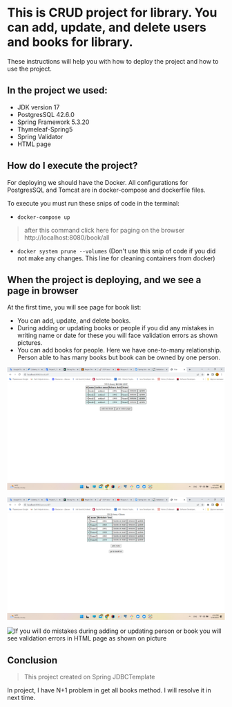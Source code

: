 # This is CRUD project for library. You can add, update, and delete users and books for library.     
These instructions will help you with how to deploy the project and how to use the project.

## In the project we used:
- JDK version 17
- PostgresSQL 42.6.0
- Spring Framework 5.3.20
- Thymeleaf-Spring5
- Spring Validator
- HTML page

## How do I execute the project?
For deploying we should have the Docker.
All configurations for PostgresSQL and Tomcat are in docker-compose and dockerfile files.

To execute you must run these snips of code in the terminal:
- `docker-compose up`
> after this command click here for paging on the browser http://localhost:8080/book/all
- `docker system prune --volumes` (Don't use this snip of code if you did not make any changes. This line for cleaning
  containers from docker)

## When the project is deploying, and we see a page in browser
At the first time, you will see page for book list:
- You can add, update, and delete books.
- During adding or updating books or people if you did any mistakes in writing name or date for these
  you will face validation errors as shown pictures.
- You can add books for people. Here we have one-to-many relationship. Person able to has many books
  but book can be owned by one person. 

![Start page](src/main/resources/img/img.png)

![When you click the go to visitor page you will go to page of people](src/main/resources/img/img_1.png)

![If you will do mistakes during adding or updating person or book you will see validation errors 
in HTML page as shown on picture](src/main/resources/img/img_2.png)

## Conclusion
> This project created on Spring JDBCTemplate

In project, I have N+1 problem in get all books method. I will resolve it in next time. 
